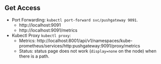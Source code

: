 



## Get Access


* Port Forwarding: `kubectl port-forward svc/pushgateway 9091`.
    * http://localhost:9091
    * http://localhost:9091/metrics
* Kubectl Proxy `kubectl proxy`:
    * Metrics: http://localhost:8001/api/v1/namespaces/kube-prometheus/services/http:pushgateway:9091/proxy/metrics
    * Status: status page does not work (`display=none` on the node) when there is a path.